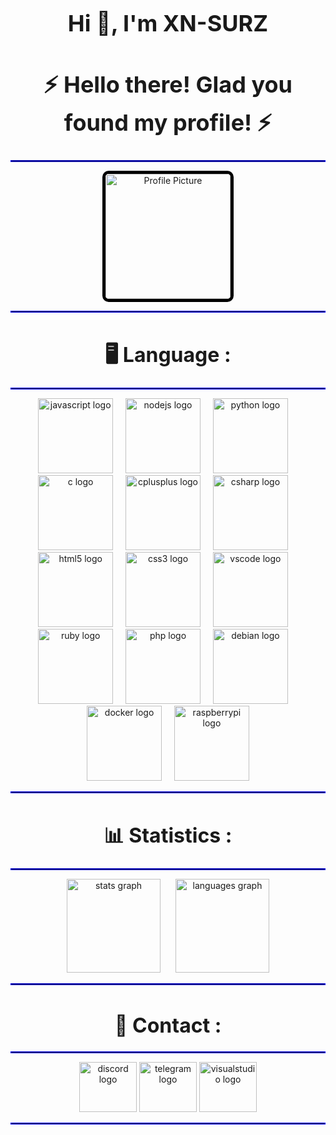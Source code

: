 <h1 align="center" style="font-size: 36px;">Hi 👋, I'm XN-SURZ</h1>

###

<h1 align="center" style="font-size: 36px;">⚡️ Hello there! Glad you found my profile! ⚡️</h1>

<hr style="border: 1px solid #0000FF;" />

<div align="center">
  <img height="200" src="https://avatars.githubusercontent.com/u/179438352?s=400&u=7d174352ca9a0c668226b203818432376531fac4&v=4" alt="Profile Picture" style="border: 5px solid #000000; border-radius: 10px;" />
</div>

<hr style="border: 1px solid #0000FF;" />

<h1 align="center" style="font-size: 32px;">🖥️ Language :</h1>

<hr style="border: 1px solid #0000FF;" />

<div align="center">
  <img src="https://cdn.jsdelivr.net/gh/devicons/devicon/icons/javascript/javascript-original.svg" height="120" alt="javascript logo" />
  <img width="12" />
  <img src="https://cdn.jsdelivr.net/gh/devicons/devicon/icons/nodejs/nodejs-original.svg" height="120" alt="nodejs logo" />
  <img width="12" />
  <img src="https://cdn.jsdelivr.net/gh/devicons/devicon/icons/python/python-original.svg" height="120" alt="python logo" />
  <img width="12" />
  <img src="https://cdn.jsdelivr.net/gh/devicons/devicon/icons/c/c-original.svg" height="120" alt="c logo" />
  <img width="12" />
  <img src="https://cdn.jsdelivr.net/gh/devicons/devicon/icons/cplusplus/cplusplus-original.svg" height="120" alt="cplusplus logo" />
  <img width="12" />
  <img src="https://cdn.jsdelivr.net/gh/devicons/devicon/icons/csharp/csharp-original.svg" height="120" alt="csharp logo" />
  <img width="12" />
  <img src="https://cdn.jsdelivr.net/gh/devicons/devicon/icons/html5/html5-original.svg" height="120" alt="html5 logo" />
  <img width="12" />
  <img src="https://cdn.jsdelivr.net/gh/devicons/devicon/icons/css3/css3-original.svg" height="120" alt="css3 logo" />
  <img width="12" />
  <img src="https://cdn.jsdelivr.net/gh/devicons/devicon/icons/vscode/vscode-original.svg" height="120" alt="vscode logo" />
  <img width="12" />
  <img src="https://cdn.jsdelivr.net/gh/devicons/devicon/icons/ruby/ruby-original.svg" height="120" alt="ruby logo" />
  <img width="12" />
  <img src="https://cdn.jsdelivr.net/gh/devicons/devicon/icons/php/php-original.svg" height="120" alt="php logo" />
  <img width="12" />
  <img src="https://cdn.jsdelivr.net/gh/devicons/devicon/icons/debian/debian-original.svg" height="120" alt="debian logo" />
  <img width="12" />
  <img src="https://cdn.jsdelivr.net/gh/devicons/devicon/icons/docker/docker-original.svg" height="120" alt="docker logo" />
  <img width="12" />
  <img src="https://cdn.jsdelivr.net/gh/devicons/devicon/icons/raspberrypi/raspberrypi-original.svg" height="120" alt="raspberrypi logo" />
</div>

<hr style="border: 1px solid #0000FF;" />

<h1 align="center" style="font-size: 32px;">📊 Statistics :</h1>

<hr style="border: 1px solid #0000FF;" />

<div align="center">
  <img src="https://github-readme-stats.vercel.app/api?username=XN-SURZ&hide_title=false&hide_rank=false&show_icons=true&include_all_commits=true&count_private=true&disable_animations=false&theme=dracula&locale=en&hide_border=false&order=1" height="150" alt="stats graph" style="margin-right: 20px;" />
  <img src="https://github-readme-stats.vercel.app/api/top-langs?username=XN-SURZ&locale=en&hide_title=false&layout=compact&card_width=320&langs_count=5&theme=dracula&hide_border=false&order=2" height="150" alt="languages graph" />
</div>

<hr style="border: 1px solid #0000FF;" />

<h1 align="center" style="font-size: 32px;">🚀 Contact :</h1>

<hr style="border: 1px solid #0000FF;" />

<div align="center">
  <img src="https://raw.githubusercontent.com/maurodesouza/profile-readme-generator/master/src/assets/icons/social/discord/default.svg" width="92" height="80" alt="discord logo" />
  <img src="https://raw.githubusercontent.com/maurodesouza/profile-readme-generator/master/src/assets/icons/social/telegram/default.svg" width="92" height="80" alt="telegram logo" />
  <img src="https://raw.githubusercontent.com/maurodesouza/profile-readme-generator/master/src/assets/icons/social/visualstudio/default.svg" width="92" height="80" alt="visualstudio logo" />
</div>

<hr style="border: 1px solid #0000FF;" />
